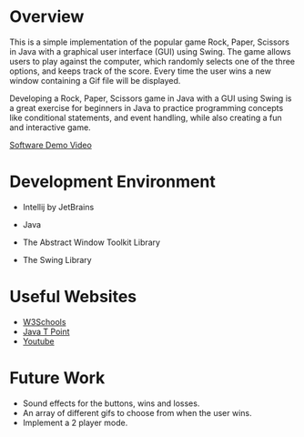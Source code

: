 # Overview

This is a simple implementation of the popular game Rock, Paper, Scissors in Java with a graphical user interface (GUI) using Swing. The game allows users to play against the computer, which randomly selects one of the three options, and keeps track of the score. Every time the user wins a new window containing a Gif file will be displayed.

Developing a Rock, Paper, Scissors game in Java with a GUI using Swing is a great exercise for beginners in Java to practice programming concepts like conditional statements, and event handling, while also creating a fun and interactive game.

[Software Demo Video](https://youtu.be/vLRIBeRBTjs)

# Development Environment
- Intellij by JetBrains

- Java 
- The Abstract Window Toolkit Library
- The Swing Library

# Useful Websites
- [W3Schools](https://www.w3schools.com/java/java_conditions.asp)
- [Java T Point](https://www.javatpoint.com/java-swing)
- [Youtube](https://www.youtube.com/results?search_query=rock+paper+scissiors+java&sp=QgIIAQ%253D%253D)

# Future Work
- Sound effects for the buttons, wins and losses.
- An array of different gifs to choose from when the user wins.
- Implement a 2 player mode.